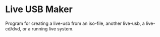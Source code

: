 # Live USB Maker
 Program for creating a live-usb from an iso-file, another live-usb, a live-cd/dvd, or a running live system.
